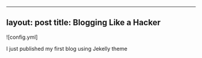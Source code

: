                             
---
layout: post
title: Blogging Like a Hacker
---

![config.yml]

I just published my first blog using Jekelly theme
